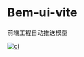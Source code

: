 # Bem-ui-vite

<p> 前端工程自动推送模型</p>

<a href="https://github.com/LWJcoder/Bem-ui-vite/actions/workflows/main.yaml"> <img src="https://github.com/LWJcoder/Bem-ui-vite/actions/workflows/main.yaml/badge.svg?branch=main" alt="ci" style="max-width: 100%;"> </a>
